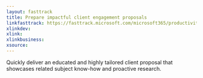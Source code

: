 ```yaml
---
layout: fasttrack
title: Prepare impactful client engagement proposals 
linkfasttrack: https://fasttrack.microsoft.com/microsoft365/productivitylibrary/Prepare-impactful-client-engagement-proposals 
xlinkdev: 
xlink: 
xlinkbusiness: 
xsource: 
---
```

Quickly deliver an educated and highly tailored client proposal that showcases related subject know-how and proactive research.
